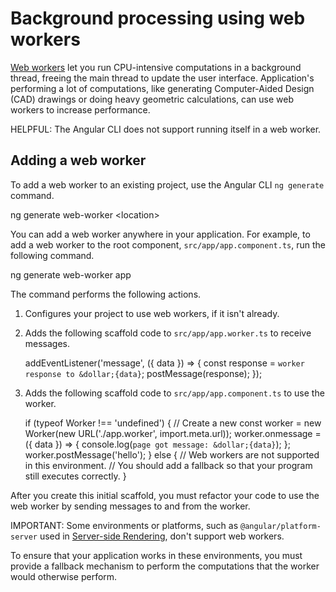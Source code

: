 # Background processing using web workers

[Web workers](https://developer.mozilla.org/docs/Web/API/Web_Workers_API) let you run CPU-intensive computations in a background thread, freeing the main thread to update the user interface.
Application's performing a lot of computations, like generating Computer-Aided Design \(CAD\) drawings or doing heavy geometric calculations, can use web workers to increase performance.

HELPFUL: The Angular CLI does not support running itself in a web worker.

## Adding a web worker

To add a web worker to an existing project, use the Angular CLI `ng generate` command.

<docs-code language="shell">

ng generate web-worker &lt;location&gt;

</docs-code>

You can add a web worker anywhere in your application.
For example, to add a web worker to the root component, `src/app/app.component.ts`, run the following command.

<docs-code language="shell">

ng generate web-worker app

</docs-code>

The command performs the following actions.

1. Configures your project to use web workers, if it isn't already.
1. Adds the following scaffold code to `src/app/app.worker.ts` to  receive messages.

    <docs-code language="typescript" header="src/app/app.worker.ts">

    addEventListener('message', ({ data }) =&gt; {
      const response = `worker response to &dollar;{data}`;
      postMessage(response);
    });

    </docs-code>

1. Adds the following scaffold code to `src/app/app.component.ts` to use the worker.

    <docs-code language="typescript" header="src/app/app.component.ts">

    if (typeof Worker !== 'undefined') {
      // Create a new
      const worker = new Worker(new URL('./app.worker', import.meta.url));
      worker.onmessage = ({ data }) =&gt; {
        console.log(`page got message: &dollar;{data}`);
      };
      worker.postMessage('hello');
    } else {
      // Web workers are not supported in this environment.
      // You should add a fallback so that your program still executes correctly.
    }

    </docs-code>

After you create this initial scaffold, you must refactor your code to use the web worker by sending messages to and from the worker.

IMPORTANT: Some environments or platforms, such as `@angular/platform-server` used in [Server-side Rendering](guide/ssr), don't support web workers.

To ensure that your application works in these environments, you must provide a fallback mechanism to perform the computations that the worker would otherwise perform.
